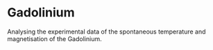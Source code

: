 # Gadolinium
Analysing the experimental data of the spontaneous temperature and magnetisation of the Gadolinium.
